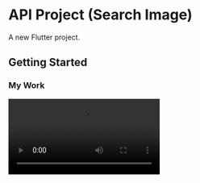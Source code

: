# API Project (Search Image)

A new Flutter project.

## Getting Started

### My Work

![img](video/imageapi.mp4)